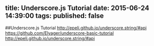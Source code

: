 title: Underscore.js Tutorial
date: 2015-06-24 14:39:00
tags:
published: false
---

##Underscore.js Tutorial
http://epeli.github.io/underscore.string/#api
https://github.com/Elyager/underscore-basic-tutorial
http://epeli.github.io/underscore.string/#api